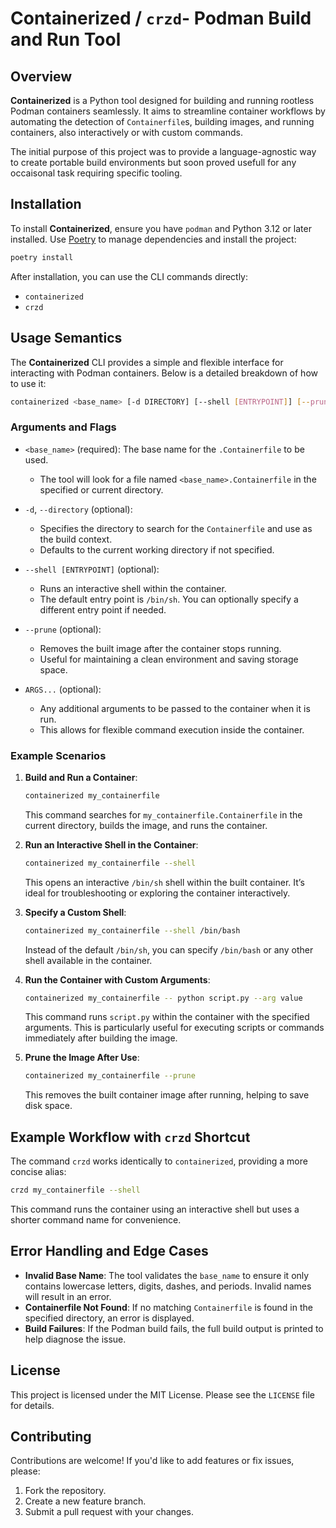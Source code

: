 
# Containerized / `crzd`- Podman Build and Run Tool

## Overview

**Containerized** is a Python tool designed for building and running rootless Podman containers seamlessly. It aims to streamline container workflows by automating the detection of `Containerfile`s, building images, and running containers, also interactively or with custom commands.

The initial purpose of this project was to provide a language-agnostic way to create portable build environments but soon proved usefull for any occaisonal task requiring specific tooling. 

## Installation

To install **Containerized**, ensure you have `podman` and Python 3.12 or later installed. Use [Poetry](https://python-poetry.org/) to manage dependencies and install the project:

```sh
poetry install
```

After installation, you can use the CLI commands directly:

- `containerized`
- `crzd`

## Usage Semantics

The **Containerized** CLI provides a simple and flexible interface for interacting with Podman containers. Below is a detailed breakdown of how to use it:

```sh
containerized <base_name> [-d DIRECTORY] [--shell [ENTRYPOINT]] [--prune] [ARGS...]
```

### Arguments and Flags

- `<base_name>` (required): The base name for the `.Containerfile` to be used.
  - The tool will look for a file named `<base_name>.Containerfile` in the specified or current directory.
  
- `-d`, `--directory` (optional): 
  - Specifies the directory to search for the `Containerfile` and use as the build context.
  - Defaults to the current working directory if not specified.

- `--shell [ENTRYPOINT]` (optional):
  - Runs an interactive shell within the container.
  - The default entry point is `/bin/sh`. You can optionally specify a different entry point if needed.

- `--prune` (optional):
  - Removes the built image after the container stops running.
  - Useful for maintaining a clean environment and saving storage space.

- `ARGS...` (optional):
  - Any additional arguments to be passed to the container when it is run.
  - This allows for flexible command execution inside the container.

### Example Scenarios

1. **Build and Run a Container**:
   ```sh
   containerized my_containerfile
   ```
   This command searches for `my_containerfile.Containerfile` in the current directory, builds the image, and runs the container.

2. **Run an Interactive Shell in the Container**:
   ```sh
   containerized my_containerfile --shell
   ```
   This opens an interactive `/bin/sh` shell within the built container. It’s ideal for troubleshooting or exploring the container interactively.

3. **Specify a Custom Shell**:
   ```sh
   containerized my_containerfile --shell /bin/bash
   ```
   Instead of the default `/bin/sh`, you can specify `/bin/bash` or any other shell available in the container.

4. **Run the Container with Custom Arguments**:
   ```sh
   containerized my_containerfile -- python script.py --arg value
   ```
   This command runs `script.py` within the container with the specified arguments. This is particularly useful for executing scripts or commands immediately after building the image.

5. **Prune the Image After Use**:
   ```sh
   containerized my_containerfile --prune
   ```
   This removes the built container image after running, helping to save disk space.

## Example Workflow with `crzd` Shortcut

The command `crzd` works identically to `containerized`, providing a more concise alias:

```sh
crzd my_containerfile --shell
```

This command runs the container using an interactive shell but uses a shorter command name for convenience.

## Error Handling and Edge Cases

- **Invalid Base Name**: The tool validates the `base_name` to ensure it only contains lowercase letters, digits, dashes, and periods. Invalid names will result in an error.
- **Containerfile Not Found**: If no matching `Containerfile` is found in the specified directory, an error is displayed.
- **Build Failures**: If the Podman build fails, the full build output is printed to help diagnose the issue.

## License

This project is licensed under the MIT License. Please see the `LICENSE` file for details.

## Contributing

Contributions are welcome! If you'd like to add features or fix issues, please:

1. Fork the repository.
2. Create a new feature branch.
3. Submit a pull request with your changes.